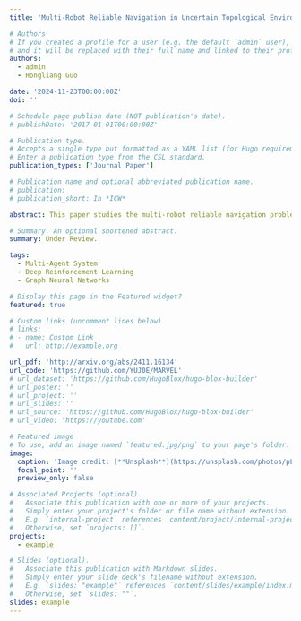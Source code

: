 ```yaml
---
title: 'Multi-Robot Reliable Navigation in Uncertain Topological Environments with Graph Attention Networks'

# Authors
# If you created a profile for a user (e.g. the default `admin` user), write the username (folder name) here
# and it will be replaced with their full name and linked to their profile.
authors:
  - admin
  - Hongliang Guo

date: '2024-11-23T00:00:00Z'
doi: ''

# Schedule page publish date (NOT publication's date).
# publishDate: '2017-01-01T00:00:00Z'

# Publication type.
# Accepts a single type but formatted as a YAML list (for Hugo requirements).
# Enter a publication type from the CSL standard.
publication_types: ['Journal Paper']

# Publication name and optional abbreviated publication name.
# publication: 
# publication_short: In *ICW*

abstract: This paper studies the multi-robot reliable navigation problem in uncertain topological networks, which aims at maximizing the robot team's on-time arrival probabilities in the face of road network uncertainties. The uncertainty in these networks stems from the unknown edge traversability, which is only revealed to the robot upon its arrival at the edge's starting node. Existing approaches often struggle to adapt to real-time network topology changes, making them unsuitable for varying topological environments. To address the challenge, we reformulate the problem into a Partially Observable Markov Decision Process (POMDP) framework and introduce the Dynamic Adaptive Graph Embedding method to capture the evolving nature of the navigation task. We further enhance each robot's policy learning process by integrating deep reinforcement learning with Graph Attention Networks (GATs), leveraging self-attention to focus on critical graph features. The proposed approach, namely Multi-Agent Routing in Variable Environments with Learning (MARVEL) employs the generalized policy gradient algorithm to optimize the robots' real-time decision-making process iteratively. We compare the performance of MARVEL with state-of-the-art reliable navigation algorithms as well as Canadian traveller problem solutions in a range of canonical transportation networks, demonstrating improved adaptability and performance in uncertain topological networks. Additionally, real-world experiments with two robots navigating within a self-constructed indoor environment with uncertain topological structures demonstrate MARVEL's practicality.

# Summary. An optional shortened abstract.
summary: Under Review.

tags:
  - Multi-Agent System
  - Deep Reinforcement Learning
  - Graph Neural Networks

# Display this page in the Featured widget?
featured: true

# Custom links (uncomment lines below)
# links:
# - name: Custom Link
#   url: http://example.org

url_pdf: 'http://arxiv.org/abs/2411.16134'
url_code: 'https://github.com/YUJ0E/MARVEL'
# url_dataset: 'https://github.com/HugoBlox/hugo-blox-builder'
# url_poster: ''
# url_project: ''
# url_slides: ''
# url_source: 'https://github.com/HugoBlox/hugo-blox-builder'
# url_video: 'https://youtube.com'

# Featured image
# To use, add an image named `featured.jpg/png` to your page's folder.
image:
  caption: 'Image credit: [**Unsplash**](https://unsplash.com/photos/pLCdAaMFLTE)'
  focal_point: ''
  preview_only: false

# Associated Projects (optional).
#   Associate this publication with one or more of your projects.
#   Simply enter your project's folder or file name without extension.
#   E.g. `internal-project` references `content/project/internal-project/index.md`.
#   Otherwise, set `projects: []`.
projects:
  - example

# Slides (optional).
#   Associate this publication with Markdown slides.
#   Simply enter your slide deck's filename without extension.
#   E.g. `slides: "example"` references `content/slides/example/index.md`.
#   Otherwise, set `slides: ""`.
slides: example
---
```

<!-- 
{{% callout note %}}
Click the _Cite_ button above to demo the feature to enable visitors to import publication metadata into their reference management software.
{{% /callout %}}

{{% callout note %}}
Create your slides in Markdown - click the _Slides_ button to check out the example.
{{% /callout %}}

Add the publication's **full text** or **supplementary notes** here. You can use rich formatting such as including [code, math, and images](https://docs.hugoblox.com/content/writing-markdown-latex/). -->
